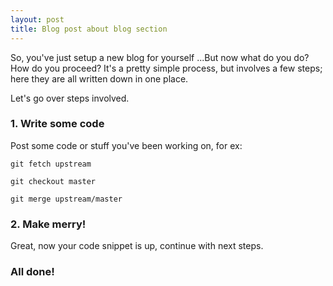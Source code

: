 ```yaml
---
layout: post
title: Blog post about blog section
---
```


So, you've just setup a new blog for yourself ...But now what do you do? How do you proceed? It's a pretty simple process, but involves a few steps; here they are all written down in one place.

Let's go over steps involved.

                        
### 1. Write some code

Post some code or stuff you've been working on, for ex:

    git fetch upstream

    git checkout master

    git merge upstream/master

### 2. Make merry!

Great, now your code snippet is up, continue with next steps. 

### All done!
